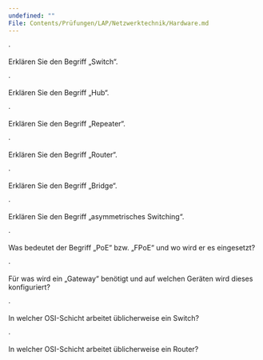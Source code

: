 ```yaml
---
undefined: ""
File: Contents/Prüfungen/LAP/Netzwerktechnik/Hardware.md
---
```



·

Erklären Sie den Begriff „Switch“.

·

Erklären Sie den Begriff „Hub“.

·

Erklären Sie den Begriff „Repeater“.

·

Erklären Sie den Begriff „Router“.

·

Erklären Sie den Begriff „Bridge“.

·

Erklären Sie den Begriff „asymmetrisches Switching“.

·

Was bedeutet der Begriff „PoE“ bzw. „FPoE“ und wo wird er es eingesetzt?

·

Für was wird ein „Gateway“ benötigt und auf welchen Geräten wird dieses konfiguriert?

·

In welcher OSI-Schicht arbeitet üblicherweise ein Switch?

·

In welcher OSI-Schicht arbeitet üblicherweise ein Router?
